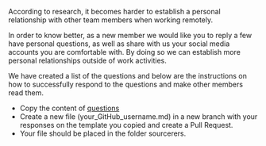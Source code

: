 According to research, it becomes harder to establish a personal relationship with other team members when working remotely.

In order to know better, as a new member we would like you to reply a few have personal questions, as well as share with us your social media accounts you are comfortable with. By doing so we can establish more personal relationships outside of work activities.

We have created a list of the questions and below are the instructions on how to successfully respond to the questions and make other members read them.

- Copy the content of [questions](questions.md)
- Create a new file (your_GitHub_username.md) in a new branch with your responses on the template you copied and create a Pull Request.
- Your file should be placed in the folder sourcerers.
